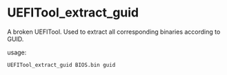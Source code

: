 # UEFITool_extract_guid
A broken UEFITool. Used to extract all corresponding binaries according to GUID.

usage:

    UEFITool_extract_guid BIOS.bin guid

